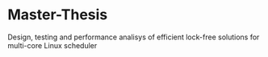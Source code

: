 Master-Thesis
=============

Design, testing and performance analisys of efficient lock-free solutions for multi-core Linux scheduler